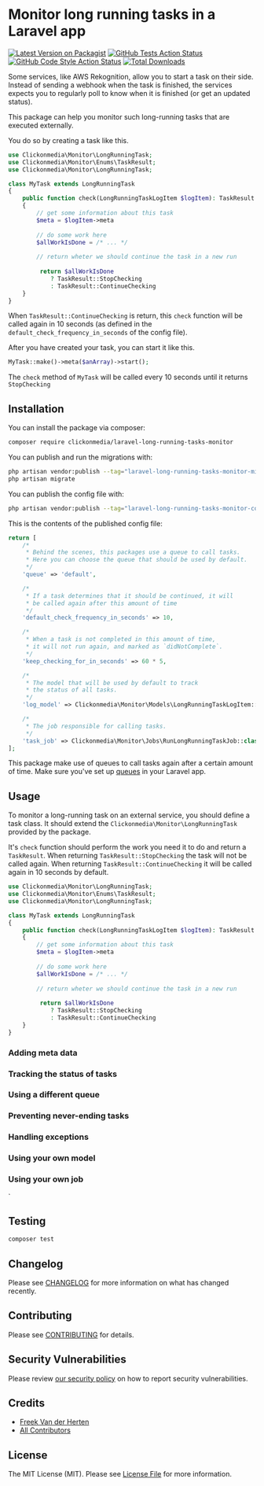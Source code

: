 # Monitor long running tasks in a Laravel app

[![Latest Version on Packagist](https://img.shields.io/packagist/v/clickonmedia/laravel-long-running-tasks-monitor.svg?style=flat-square)](https://packagist.org/packages/clickonmedia/laravel-long-running-tasks-monitor)
[![GitHub Tests Action Status](https://img.shields.io/github/actions/workflow/status/clickonmedia/laravel-long-running-tasks-monitor/run-tests.yml?branch=main&label=tests&style=flat-square)](https://github.com/clickonmedia/laravel-long-running-tasks-monitor/actions?query=workflow%3Arun-tests+branch%3Amain)
[![GitHub Code Style Action Status](https://img.shields.io/github/actions/workflow/status/clickonmedia/laravel-long-running-tasks-monitor/fix-php-code-style-issues.yml?branch=main&label=code%20style&style=flat-square)](https://github.com/clickonmedia/laravel-long-running-tasks-monitor/actions?query=workflow%3A"Fix+PHP+code+style+issues"+branch%3Amain)
[![Total Downloads](https://img.shields.io/packagist/dt/clickonmedia/laravel-long-running-tasks-monitor.svg?style=flat-square)](https://packagist.org/packages/clickonmedia/laravel-long-running-tasks-monitor)

Some services, like AWS Rekognition, allow you to start a task on their side. Instead of sending a webhook when the task is finished, the services expects you to regularly poll to know when it is finished (or get an updated status).

This package can help you monitor such long-running tasks that are executed externally.

You do so by creating a task like this.

```php
use Clickonmedia\Monitor\LongRunningTask;
use Clickonmedia\Monitor\Enums\TaskResult;
use Clickonmedia\Monitor\LongRunningTask;

class MyTask extends LongRunningTask
{
    public function check(LongRunningTaskLogItem $logItem): TaskResult
    {
        // get some information about this task
        $meta = $logItem->meta
    
        // do some work here
        $allWorkIsDone = /* ... */
       
        // return wheter we should continue the task in a new run
        
         return $allWorkIsDone
            ? TaskResult::StopChecking
            : TaskResult::ContinueChecking
    }
}
```

When `TaskResult::ContinueChecking` is return, this `check` function will be called again in 10 seconds (as defined in the `default_check_frequency_in_seconds` of the config file).

After you have created your task, you can start it like this.

```php
MyTask::make()->meta($anArray)->start();
```

The `check` method of `MyTask` will be called every 10 seconds until it returns `StopChecking`

## Installation

You can install the package via composer:

```bash
composer require clickonmedia/laravel-long-running-tasks-monitor
```

You can publish and run the migrations with:

```bash
php artisan vendor:publish --tag="laravel-long-running-tasks-monitor-migrations"
php artisan migrate
```

You can publish the config file with:

```bash
php artisan vendor:publish --tag="laravel-long-running-tasks-monitor-config"
```

This is the contents of the published config file:

```php
return [
    /*
     * Behind the scenes, this packages use a queue to call tasks.
     * Here you can choose the queue that should be used by default.
     */
    'queue' => 'default',

    /*
     * If a task determines that it should be continued, it will
     * be called again after this amount of time
     */
    'default_check_frequency_in_seconds' => 10,

    /*
     * When a task is not completed in this amount of time,
     * it will not run again, and marked as `didNotComplete`.
     */
    'keep_checking_for_in_seconds' => 60 * 5,

    /*
     * The model that will be used by default to track
     * the status of all tasks.
     */
    'log_model' => Clickonmedia\Monitor\Models\LongRunningTaskLogItem::class,

    /*
     * The job responsible for calling tasks.
     */
    'task_job' => Clickonmedia\Monitor\Jobs\RunLongRunningTaskJob::class,
];
```

This package make use of queues to call tasks again after a certain amount of time. Make sure you've set up [queues](https://laravel.com/docs/10.x/queues) in your Laravel app.

## Usage

To monitor a long-running task on an external service, you should define a task class. It should extend the `Clickonmedia\Monitor\LongRunningTask` provided by the package.

It's `check` function should perform the work you need it to do and return a `TaskResult`. When returning `TaskResult::StopChecking` the task will not be called again. When returning `TaskResult::ContinueChecking` it will be called again in 10 seconds by default.

```php
use Clickonmedia\Monitor\LongRunningTask;
use Clickonmedia\Monitor\Enums\TaskResult;
use Clickonmedia\Monitor\LongRunningTask;

class MyTask extends LongRunningTask
{
    public function check(LongRunningTaskLogItem $logItem): TaskResult
    {
        // get some information about this task
        $meta = $logItem->meta
    
        // do some work here
        $allWorkIsDone = /* ... */
       
        // return wheter we should continue the task in a new run
        
         return $allWorkIsDone
            ? TaskResult::StopChecking
            : TaskResult::ContinueChecking
    }
}
```

### Adding meta data

### Tracking the status of tasks

### Using a different queue

### Preventing never-ending tasks

### Handling exceptions

### Using your own model

### Using your own job
`

## Testing

```bash
composer test
```

## Changelog

Please see [CHANGELOG](CHANGELOG.md) for more information on what has changed recently.

## Contributing

Please see [CONTRIBUTING](CONTRIBUTING.md) for details.

## Security Vulnerabilities

Please review [our security policy](../../security/policy) on how to report security vulnerabilities.

## Credits

- [Freek Van der Herten](https://github.com/freekmurze)
- [All Contributors](../../contributors)

## License

The MIT License (MIT). Please see [License File](LICENSE.md) for more information.
